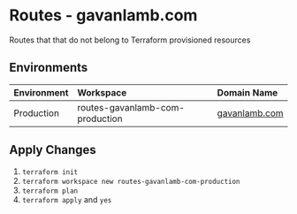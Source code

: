 # Routes - gavanlamb.com
Routes that that do not belong to Terraform provisioned resources

## Environments
| Environment | Workspace                       | Domain Name                    |
|:------------|:--------------------------------|:-------------------------------|
| Production  | routes-gavanlamb-com-production | [gavanlamb.com](gavanlamb.com) |

## Apply Changes
1. `terraform init`
2. `terraform workspace new routes-gavanlamb-com-production`
3. `terraform plan`
4. `terraform apply` and `yes`






